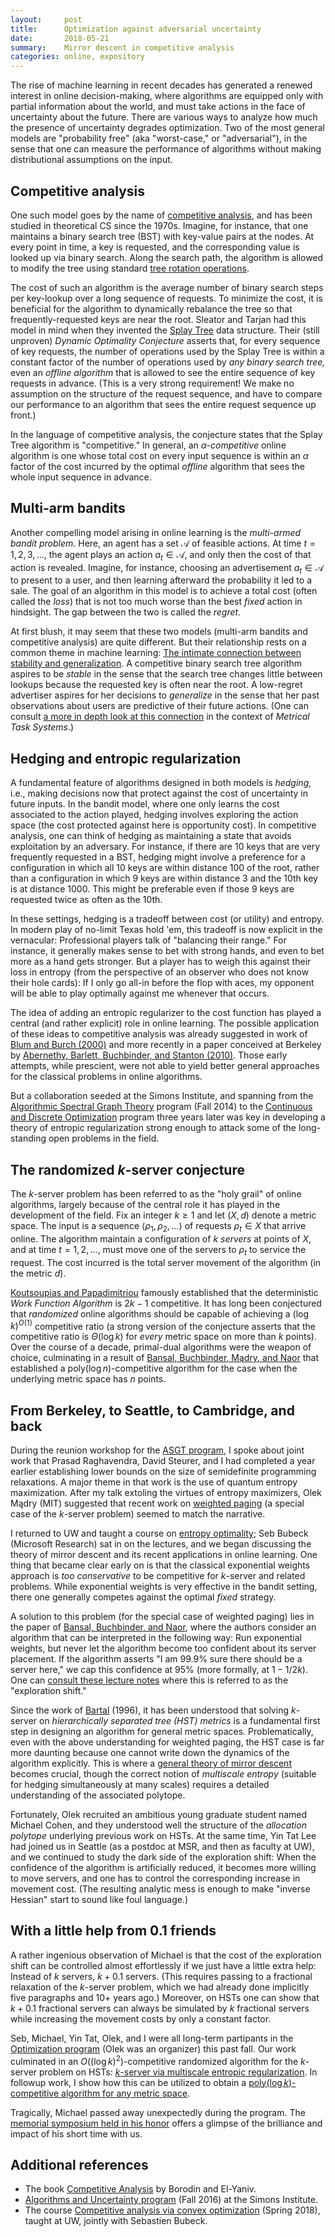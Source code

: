 ```yaml
---
layout:     post
title:      Optimization against adversarial uncertainty
date:       2018-05-21
summary:    Mirror descent in competitive analysis
categories: online, expository
---
```


The rise of machine learning in recent decades
has generated a renewed interest in online decision-making,
where algorithms are
equipped only with partial information about the world,
and must take actions in the face of uncertainty about the future.
There are various ways to analyze how much the presence 
of uncertainty 
degrades optimization.  Two of the most general models
are "probability free" (aka "worst-case," or "adversarial"),
in the sense that one can measure the performance of algorithms
without making distributional assumptions on the input.

## Competitive analysis

One such model goes by the name of [competitive analysis][competitive],
and has been studied in theoretical CS since the 1970s.
Imagine, for instance, that one maintains a binary search tree (BST)
with key-value pairs at the nodes.
At every point in time, a key is requested, and
the corresponding value is looked up via binary search.
Along the search path, the algorithm is allowed to modify the
tree using standard [tree rotation operations][tree-rotate].

The cost of such an algorithm is the average number
of binary search steps per key-lookup over a long sequence
of requests.
To minimize the cost, it is beneficial for the algorithm
to dynamically rebalance the tree so that frequently-requested
keys are near the root.  Sleator and Tarjan had this
model in mind when they invented the [Splay Tree][splay-tree]
data structure.
Their (still unproven) *Dynamic Optimality Conjecture*
asserts that, for every sequence of key requests,
the number of operations used by the Splay Tree
is within a constant factor of the number of operations
used by *any binary search tree,*
even an *offline algorithm* that is allowed to see
the entire sequence of key requests in advance.
(This is a very strong requirement!  We make no assumption
on the structure of the request sequence, and have to compare
our performance to an algorithm that sees the entire
request sequence up front.)

In the language of competitive analysis, the conjecture 
states that the Splay Tree algorithm is "competitive."
In general, an *$\alpha$-competitive* online algorithm
is one whose total cost on every input sequence
is within an $\alpha$ factor of the cost incurred by the optimal *offline* algorithm
that sees the whole input sequence in advance.

## Multi-arm bandits

Another compelling model arising in online learning
is the *multi-armed bandit problem.*
Here, an agent has a set $\mathcal{A}$ of feasible actions.
At time $t=1,2,3,\ldots$, the agent plays an action $a_t \in \mathcal{A}$,
and only then the cost of that action is revealed.
Imagine, for instance, 
choosing an advertisement $a_t \in \mathcal{A}$ to present to a user,
and then learning afterward the probability it
led to a sale.
The goal of an algorithm in this model is to achieve
a total cost (often called the *loss*) that
is not too much worse than the best *fixed* action
in hindsight.  The gap between the two is called the *regret.*

At first blush, it may seem that these two models (multi-arm bandits and competitive analysis)
are quite different.  But their relationship rests on a common theme
in machine learning:  [The intimate connection between stability and generalization][stable-general].
A competitive binary search tree algorithm aspires to be *stable*
in the sense that the search tree changes little between lookups
because the requested key is often near the root.
A low-regret advertiser aspires for her decisions to *generalize*
in the sense that her past observations about users
are predictive of their future actions.
(One can consult [a more in depth look at this connection][MTS-blog] in the context
of *Metrical Task Systems*.)

## Hedging and entropic regularization

A fundamental feature of algorithms
designed in both models is *hedging,* i.e., making 
decisions now that protect against the cost of uncertainty in future inputs.
In the bandit model, where one only learns the cost associated to the
action played, hedging involves exploring the action space
(the cost protected against here is opportunity cost).
In competitive analysis, one can think of hedging as maintaining a state
that avoids exploitation by an adversary.  For instance, if there are 10 keys
that are very frequently requested in a BST, hedging might involve a preference
for a configuration in which all 10 keys are within distance 100 of the root,
rather than a configuration in which 9 keys are within distance 3 and the 10th key
is at distance 1000.  This might be preferable even if those 9 keys are requested
twice as often as the 10th.

In these settings, hedging is a tradeoff between cost (or utility)
and entropy.
In modern play of no-limit Texas hold 'em, this tradeoff is now
explicit in the vernacular: Professional players talk of "balancing
their range."  For instance, it generally makes sense to bet with strong hands,
and even to bet more as a hand gets stronger.  But a player has to
weigh this against their loss in entropy (from the perspective of an observer
who does not know their hole cards):
If I only go all-in before the flop
with aces, my opponent will be able to play optimally against me whenever
that occurs.

The idea of adding an entropic regularizer to the cost function
has played a central (and rather explicit) role in online learning.
The possible application of these ideas to competitive analysis
was already suggested in work of [Blum and Burch (2000)][BB20] and
more recently in a paper conceived at Berkeley by [Abernethy,
Barlett, Buchbinder, and Stanton (2010)][ABBS10].
Those early attempts, while prescient,
were not able to yield better general
approaches for the classical problems in online algorithms.

But a collaboration seeded at the Simons Institute,
and spanning from the [Algorithmic Spectral Graph Theory][ASGT] program (Fall 2014)
to the [Continuous and Discrete Optimization][CDO] program three years later was key
in developing a theory of entropic regularization strong enough
to attack some of the long-standing open problems in the field.

## The randomized $k$-server conjecture

The $k$-server problem has been referred to as the "holy grail" of online algorithms,
largely because of the central role it has played in the development of the field.
Fix an integer $k \geq 1$ and let $(X,d)$ denote a metric space.
The input is a sequence $\left\langle \rho_1,\rho_2, \ldots \right\rangle$
of requests $\rho_t \in X$ that arrive online.
The algorithm maintain a configuration of $k$ *servers*
at points of $X$, and at time $t=1,2,\ldots$, must move one of the servers to $\rho_t$
to service the request.
The cost incurred is the total server movement of the algorithm (in the metric $d$).

[Koutsoupias and Papadimitriou][KP] famously established that the deterministic *Work Function Algorithm* is $2k-1$ competitive.
It has long been conjectured that *randomized* online algorithms should be capable of achieving a $(\log k)^{O(1)}$ competitive ratio
(a strong version of the conjecture asserts that the competitive ratio is $\Theta(\log k)$ for *every* metric space on more
than $k$ points).
Over the course of a decade, primal-dual algorithms were the weapon of choice, culminating
in a result of [Bansal, Buchbinder, Mądry, and Naor][BBMN] that established
a $\mathrm{poly}(\log n)$-competitive algorithm for the case when the underlying metric space has $n$ points.

## From Berkeley, to Seattle, to Cambridge, and back

During the reunion workshop for the [ASGT program][ASGT], I spoke about joint work that
Prasad Raghavendra, David Steurer, and I had completed a year earlier
establishing lower bounds on the size of semidefinite programming relaxations.
A major theme in that work is the use of quantum entropy maximization.
After my talk extoling the virtues of entropy maximizers, Olek Mądry (MIT)
suggested that recent work on [weighted paging][BBN] (a special case of the $k$-server
problem) seemed to match the narrative.

I returned to UW and taught a course on [entropy optimality][eo-course];
Seb Bubeck (Microsoft Research) sat in on the lectures,
and we began discussing the theory of mirror descent and
its recent applications in online learning.
One thing that became clear early on is that
the classical exponential weights approach
is *too conservative* to be competitive 
for $k$-server and related problems.
While exponential weights is very effective in the bandit
setting, there one generally competes against the
optimal *fixed* strategy.

A solution to this problem
(for the special case of weighted paging) lies
in the paper of [Bansal, Buchbinder, and Naor][BBN], where
the authors consider an algorithm that can be interpreted
in the following way:  Run exponential weights,
but never let the algorithm become too confident
about its server placement.  If the algorithm
asserts "I am 99.9% sure there should be a server here,"
we cap this confidence at 95% (more formally, at $1-1/2k$).
One can [consult these lecture notes][ca-course]
where this is referred to as the "exploration shift."

Since the work of [Bartal][Bartal-hst] (1996), it has been understood
that solving $k$-server on *hierarchically separated tree (HST) metrics*
is a fundamental first step in designing an algorithm
for general metric spaces.
Problematically, even with the above understanding for weighted paging,
the HST case is far more daunting
because one cannot write down the dynamics of the algorithm explicitly.
This is where a [general theory of mirror descent][mirror] becomes crucial,
though the correct notion of *multiscale entropy* (suitable for
hedging simultaneously at many scales) requires a detailed understanding
of the associated polytope.

Fortunately, Olek recruited an ambitious young graduate student named
Michael Cohen, and they understood well the structure of the 
*allocation polytope* underlying previous work on HSTs.
At the same time, Yin Tat Lee had joined us in Seattle (as
a postdoc at MSR, and then as faculty at UW), and we continued to study the dark side
of the exploration shift:  When the confidence of the
algorithm is artificially reduced, it becomes more willing
to move servers, and one has to control the corresponding increase
in movement cost.
(The resulting analytic mess is enough to make 
"inverse Hessian" start to sound like foul language.)

## With a little help from 0.1 friends

A rather ingenious observation of Michael is that the cost of the 
exploration shift can be controlled almost effortlessly
if we just have a little extra help:  Instead of $k$ servers,
$k+0.1$ servers.  (This requires passing to a fractional
relaxation of the $k$-server problem, which we had
already done implicitly five paragraphs and 10+ years ago.)
Moreover, on HSTs one can show that $k+0.1$ fractional servers
can always be simulated by $k$ fractional servers while
increasing the movement costs by only a constant factor.

Seb, Michael, Yin Tat, Olek, and I were all long-term partipants in
the [Optimization program][CDO] (Olek was an organizer) this past fall.
Our work culminated in an $O((\log k)^2)$-competitive randomized
algorithm for the $k$-server problem on HSTs: [$k$-server via multiscale entropic regularization][BCLLM].
In followup work, I show how this can be utilized
to obtain a [$\mathrm{poly}(\log k)$-competitive algorithm
for any metric space][fusible].

Tragically, Michael passed away unexpectedly during the program.
The [memorial symposium held in his honor][michael] offers
a glimpse of the brilliance and impact of his short time with us.

## Additional references

- The book [Competitive Analysis][ca-book] by Borodin and El-Yaniv.
- [Algorithms and Uncertainty program][AUprog] (Fall 2016) at the Simons Institute.
- The course [Competitive analysis via convex optimization][ca-course] (Spring 2018), taught 
at UW, jointly with Sebastien Bubeck.

[competitive]: https://en.wikipedia.org/wiki/Competitive_analysis_(online_algorithm)
[tree-rotate]: https://en.wikipedia.org/wiki/Tree_rotation
[splay-tree]: https://en.wikipedia.org/wiki/Splay_tree
[stable-general]: https://www.offconvex.org/2016/03/14/stability/
[BB20]:  https://link.springer.com/article/10.1023/A:1007621832648
[ABBS10]: https://link.springer.com/chapter/10.1007/978-3-642-16108-7_23
[ASGT]: https://simons.berkeley.edu/programs/spectral2014
[CDO]: https://simons.berkeley.edu/programs/optimization2017
[MTS-blog]: http://blog.tcsmath.org/online/2018/04/01/competitive-analysis/
[ca-book]: https://www.amazon.com/Online-Computation-Competitive-Analysis-Borodin/dp/0521619467
[AUprog]: https://simons.berkeley.edu/programs/uncertainty2016
[ca-course]: https://homes.cs.washington.edu/~jrl/teaching/cse599I-spring-2018/
[KP]: https://dl.acm.org/citation.cfm?id=210128
[BBMN]: https://dl.acm.org/citation.cfm?id=2783434
[eo-course]: https://homes.cs.washington.edu/~jrl/teaching/cse599swi16/
[BBN]: https://dl.acm.org/citation.cfm?id=2339126
[shift-lec]: http://blog.tcsmath.org/online/2018/04/09/mts-on-star/
[Bartal-hst]: https://ieeexplore.ieee.org/document/548477/
[mirror]: http://blog.tcsmath.org/online/2018/04/06/navigating/
[BCLLM]: https://arxiv.org/abs/1711.01085
[fusible]: https://homes.cs.washington.edu/~jrl/papers/pdf/fusion.pdf
[michael]: https://simons.berkeley.edu/workshops/schedule/8815
